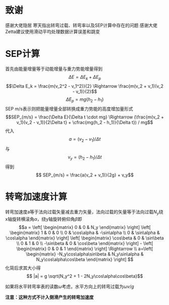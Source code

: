 # 致谢

感谢大佬隐居 寒天指出转弯过载、转弯率以及SEP计算中存在的问题
感谢大佬Zetta建议使用滑动平均处理数据计算误差和跳变

# SEP计算
首先由能量增量等于动能增量与重力势能增量得到
$$\Delta E = \Delta E_k + \Delta E_p $$
$$\Delta E_k = \frac{m(v_2^2 - v_1^2)}{2} \Rightarrow \frac{m(v_2 + v_1)(v_2 - v_1)}{2}$$
$$\Delta E_p = mg(h_2 - h_1)$$
SEP m/s表示则把能量增量全部转换成重力势能的高度增加量形式
$$SEP_{m/s} = \frac{\Delta E}{\Delta t \cdot mg} \Rightarrow (\frac{m(v_2 + v_1)(v_2 - v_1)}{2\Delta t} + \cfrac{mg(h_2 - h_1)}{\Delta t}) / mg$$
代入
$$ a = (v_2 - v_1)/ \Delta t$$ 
与 
$$ v_y =  (h_2 - h_1)/\Delta t$$
得到
$$ SEP_{m/s} = \frac{a(v_2 + v_1)}{2g} + v_y$$

# 转弯加速度计算
转弯加速度a等于法向过载矢量减去重力矢量，法向过载的矢量等于法向过载$N_y$绕x轴旋转横滚角$\alpha$，绕y轴旋转俯仰角$\beta$即
$$a = \left[ \begin{matrix} 0 & 0 & N_y \end{matrix} \right] \left[ \begin{matrix} 
1 & 0 & 0 \\
0 & \cos\alpha  & -\sin\alpha \\
0 & \sin\alpha & \cos\alpha
\end{matrix} \right]
\left[ \begin{matrix} 
\cos\beta & 0 & \sin\beta \\
0 & 1  & 0 \\
-\sin\beta & 0 & \cos\beta
\end{matrix} \right] - \left[ \begin{matrix} 0 & 0 & 1 \end{matrix} \right]
\Rightarrow \\
a=\left[ \begin{matrix} -N_y\cos\alpha\sin\beta & N_y\sin\alpha & N_y\cos\alpha\cos\beta \end{matrix} \right]  
$$
化简后求其大小得
$$ |a| = g \sqrt{N_y^2 + 1 - 2N_y\cos\alpha\cos\beta}$$

如果将水平转弯率表的读数$\omega$考虑，水平方向上的转弯过载为$\omega v/g$

**注意：这种方式不计入侧滑产生的转弯加速度**
